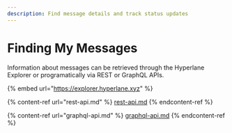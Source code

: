 ```yaml
---
description: Find message details and track status updates
---
```


# Finding My Messages

Information about messages can be retrieved through the Hyperlane Explorer or programatically via REST or GraphQL APIs.

{% embed url="https://explorer.hyperlane.xyz" %}

{% content-ref url="rest-api.md" %}
[rest-api.md](rest-api.md)
{% endcontent-ref %}

{% content-ref url="graphql-api.md" %}
[graphql-api.md](graphql-api.md)
{% endcontent-ref %}
